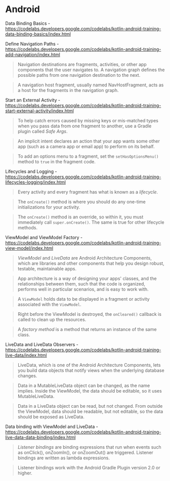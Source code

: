 # Android

Data Binding Basics - https://codelabs.developers.google.com/codelabs/kotlin-android-training-data-binding-basics/index.html


Define Navigation Paths - https://codelabs.developers.google.com/codelabs/kotlin-android-training-add-navigation/index.html

> Navigation destinations are fragments, activities, or other app components that the user navigates to. A navigation graph defines the possible paths from one navigation destination to the next.

> A navigation host fragment, usually named NavHostFragment, acts as a host for the fragments in the navigation graph.

Start an External Activity - https://codelabs.developers.google.com/codelabs/kotlin-android-training-start-external-activity/index.html

> To help catch errors caused by missing keys or mis-matched types when you pass data from one fragment to another, use a Gradle plugin called _Safe Args_.

> An implicit intent declares an action that your app wants some other app (such as a camera app or email app) to perform on its behalf.

> To add an options menu to a fragment, set the `setHasOptionsMenu()` method to `true` in the fragment code.

Lifecycles and Logging - https://codelabs.developers.google.com/codelabs/kotlin-android-training-lifecycles-logging/index.html

> Every activity and every fragment has what is known as a _lifecycle_.

> The `onCreate()` method is where you should do any one-time initializations for your activity.

> The `onCreate()` method is an override, so within it, you must immediately call `super.onCreate()`. The same is true for other lifecycle methods.

ViewModel and ViewModel Factory - https://codelabs.developers.google.com/codelabs/kotlin-android-training-view-model/index.html

> _ViewModel_ and _LiveData_ are Android Architecture Components, which are libraries and other components that help you design robust, testable, maintainable apps.

> App architecture is a way of designing your apps' classes, and the relationships between them, such that the code is organized, performs well in particular scenarios, and is easy to work with.

> A `ViewModel` holds data to be displayed in a fragment or activity associated with the `ViewModel`. 

> Right before the ViewModel is destroyed, the `onCleared()` callback is called to clean up the resources.

> A _factory method_ is a method that returns an instance of the same class.

LiveData and LiveData Observers - https://codelabs.developers.google.com/codelabs/kotlin-android-training-live-data/index.html

> LiveData, which is one of the Android Architecture Components, lets you build data objects that notify views when the underlying database changes.

> Data in a MutableLiveData object can be changed, as the name implies. Inside the ViewModel, the data should be editable, so it uses MutableLiveData.

> Data in a LiveData object can be read, but not changed. From outside the ViewModel, data should be readable, but not editable, so the data should be exposed as LiveData.

Data binding with ViewModel and LiveData - https://codelabs.developers.google.com/codelabs/kotlin-android-training-live-data-data-binding/index.html

> _Listener bindings_ are binding expressions that run when events such as onClick(), onZoomIn(), or onZoomOut() are triggered. Listener bindings are written as lambda expressions.

> Listener bindings work with the Android Gradle Plugin version 2.0 or higher.
